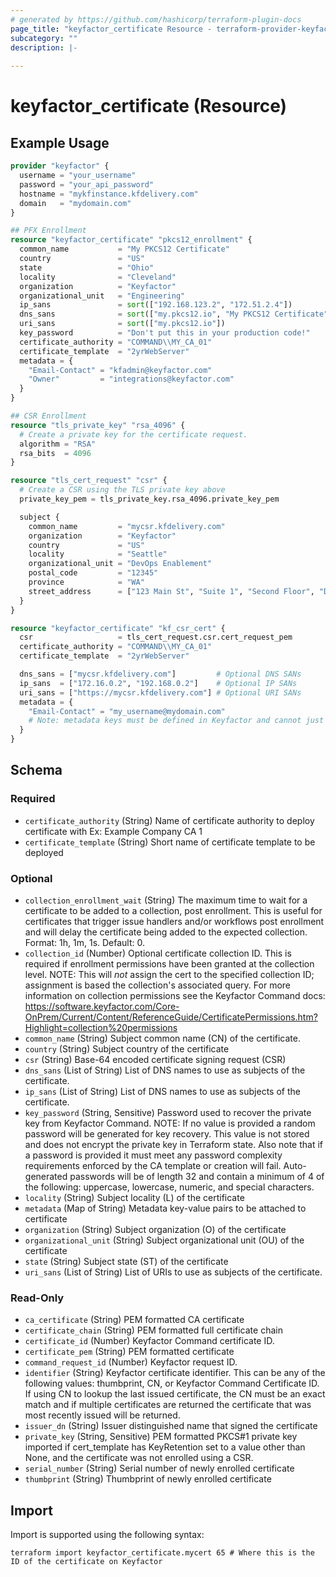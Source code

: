 ```yaml
---
# generated by https://github.com/hashicorp/terraform-plugin-docs
page_title: "keyfactor_certificate Resource - terraform-provider-keyfactor"
subcategory: ""
description: |-
  
---
```


# keyfactor_certificate (Resource)



## Example Usage

```terraform
provider "keyfactor" {
  username = "your_username"
  password = "your_api_password"
  hostname = "mykfinstance.kfdelivery.com"
  domain   = "mydomain.com"
}

## PFX Enrollment
resource "keyfactor_certificate" "pkcs12_enrollment" {
  common_name           = "My PKCS12 Certificate"
  country               = "US"
  state                 = "Ohio"
  locality              = "Cleveland"
  organization          = "Keyfactor"
  organizational_unit   = "Engineering"
  ip_sans               = sort(["192.168.123.2", "172.51.2.4"])
  dns_sans              = sort(["my.pkcs12.io", "My PKCS12 Certificate", "my.pkcs12.co.uk", "Certificate PKCS12 My"])
  uri_sans              = sort(["my.pkcs12.io"])
  key_password          = "Don't put this in your production code!"
  certificate_authority = "COMMAND\\MY_CA_01"
  certificate_template  = "2yrWebServer"
  metadata = {
    "Email-Contact" = "kfadmin@keyfactor.com"
    "Owner"         = "integrations@keyfactor.com"
  }
}

## CSR Enrollment
resource "tls_private_key" "rsa_4096" {
  # Create a private key for the certificate request.
  algorithm = "RSA"
  rsa_bits  = 4096
}

resource "tls_cert_request" "csr" {
  # Create a CSR using the TLS private key above
  private_key_pem = tls_private_key.rsa_4096.private_key_pem

  subject {
    common_name         = "mycsr.kfdelivery.com"
    organization        = "Keyfactor"
    country             = "US"
    locality            = "Seattle"
    organizational_unit = "DevOps Enablement"
    postal_code         = "12345"
    province            = "WA"
    street_address      = ["123 Main St", "Suite 1", "Second Floor", "Downtown"]
  }
}

resource "keyfactor_certificate" "kf_csr_cert" {
  csr                   = tls_cert_request.csr.cert_request_pem
  certificate_authority = "COMMAND\\MY_CA_01"
  certificate_template  = "2yrWebServer"

  dns_sans = ["mycsr.kfdelivery.com"]         # Optional DNS SANs
  ip_sans  = ["172.16.0.2", "192.168.0.2"]    # Optional IP SANs
  uri_sans = ["https://mycsr.kfdelivery.com"] # Optional URI SANs
  metadata = {
    "Email-Contact" = "my_username@mydomain.com"
    # Note: metadata keys must be defined in Keyfactor and cannot just be arbitrarily added
  }
}
```

<!-- schema generated by tfplugindocs -->
## Schema

### Required

- `certificate_authority` (String) Name of certificate authority to deploy certificate with Ex: Example Company CA 1
- `certificate_template` (String) Short name of certificate template to be deployed

### Optional

- `collection_enrollment_wait` (String) The maximum time to wait for a certificate to be added to a collection, post enrollment. This is useful for certificates that trigger issue handlers and/or workflows post enrollment and will delay the certificate being added to the expected collection. Format: 1h, 1m, 1s. Default: 0.
- `collection_id` (Number) Optional certificate collection ID. This is required if enrollment permissions have been granted at the collection level. NOTE: This will *not* assign the cert to the specified collection ID; assignment is based the collection's associated query. For more information on collection permissions see the Keyfactor Command docs: https://software.keyfactor.com/Core-OnPrem/Current/Content/ReferenceGuide/CertificatePermissions.htm?Highlight=collection%20permissions
- `common_name` (String) Subject common name (CN) of the certificate.
- `country` (String) Subject country of the certificate
- `csr` (String) Base-64 encoded certificate signing request (CSR)
- `dns_sans` (List of String) List of DNS names to use as subjects of the certificate.
- `ip_sans` (List of String) List of DNS names to use as subjects of the certificate.
- `key_password` (String, Sensitive) Password used to recover the private key from Keyfactor Command. NOTE: If no value is provided a random password will be generated for key recovery. This value is not stored and does not encrypt the private key in Terraform state. Also note that if a password is provided it must meet any password complexity requirements enforced by the CA template or creation will fail. Auto-generated passwords will be of length 32 and contain a minimum of 4 of the following: uppercase, lowercase, numeric, and special characters.
- `locality` (String) Subject locality (L) of the certificate
- `metadata` (Map of String) Metadata key-value pairs to be attached to certificate
- `organization` (String) Subject organization (O) of the certificate
- `organizational_unit` (String) Subject organizational unit (OU) of the certificate
- `state` (String) Subject state (ST) of the certificate
- `uri_sans` (List of String) List of URIs to use as subjects of the certificate.

### Read-Only

- `ca_certificate` (String) PEM formatted CA certificate
- `certificate_chain` (String) PEM formatted full certificate chain
- `certificate_id` (Number) Keyfactor Command certificate ID.
- `certificate_pem` (String) PEM formatted certificate
- `command_request_id` (Number) Keyfactor request ID.
- `identifier` (String) Keyfactor certificate identifier. This can be any of the following values: thumbprint, CN, or Keyfactor Command Certificate ID. If using CN to lookup the last issued certificate, the CN must be an exact match and if multiple certificates are returned the certificate that was most recently issued will be returned.
- `issuer_dn` (String) Issuer distinguished name that signed the certificate
- `private_key` (String, Sensitive) PEM formatted PKCS#1 private key imported if cert_template has KeyRetention set to a value other than None, and the certificate was not enrolled using a CSR.
- `serial_number` (String) Serial number of newly enrolled certificate
- `thumbprint` (String) Thumbprint of newly enrolled certificate

## Import

Import is supported using the following syntax:

```shell
terraform import keyfactor_certificate.mycert 65 # Where this is the ID of the certificate on Keyfactor
```
